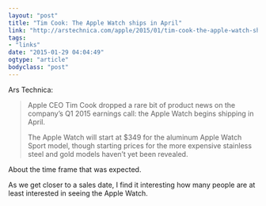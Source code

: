 ```yaml
---
layout: "post"
title: "Tim Cook: The Apple Watch ships in April"
link: "http://arstechnica.com/apple/2015/01/tim-cook-the-apple-watch-ships-in-april/"
tags: 
- "links"
date: "2015-01-29 04:04:49"
ogtype: "article"
bodyclass: "post"
---
```


Ars Technica:

> Apple CEO Tim Cook dropped a rare bit of product news on the company’s Q1 2015 earnings call: the Apple Watch begins shipping in April.
> 
>  The Apple Watch will start at $349 for the aluminum Apple Watch Sport model, though starting prices for the more expensive stainless steel and gold models haven’t yet been revealed.

About the time frame that was expected.

As we get closer to a sales date, I find it interesting how many people are at least interested in seeing the Apple Watch.